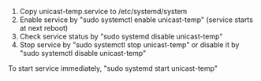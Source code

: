 1. Copy unicast-temp.service to /etc/systemd/system
2. Enable service by "sudo systemctl enable unicast-temp" (service starts at next reboot)
3. Check service status by "sudo systemd disable unicast-temp"
4. Stop service by "sudo systemctl stop unicast-temp" or disable it by "sudo systemctl disable unicast-temp"

To start service immediately, "sudo systemd start unicast-temp"

